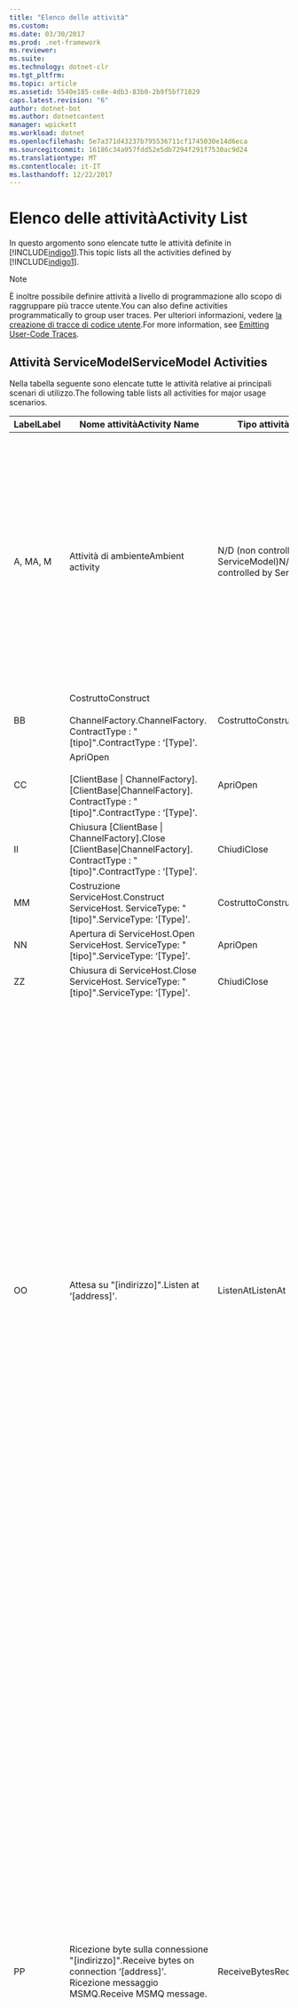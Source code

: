 ```yaml
---
title: "Elenco delle attività"
ms.custom: 
ms.date: 03/30/2017
ms.prod: .net-framework
ms.reviewer: 
ms.suite: 
ms.technology: dotnet-clr
ms.tgt_pltfrm: 
ms.topic: article
ms.assetid: 5540e185-ce8e-4db3-83b0-2b9f5bf71829
caps.latest.revision: "6"
author: dotnet-bot
ms.author: dotnetcontent
manager: wpickett
ms.workload: dotnet
ms.openlocfilehash: 5e7a371d43237b795536711cf1745030e14d6eca
ms.sourcegitcommit: 16186c34a957fdd52e5db7294f291f7530ac9d24
ms.translationtype: MT
ms.contentlocale: it-IT
ms.lasthandoff: 12/22/2017
---
```

# <a name="activity-list"></a><span data-ttu-id="edc7a-102">Elenco delle attività</span><span class="sxs-lookup"><span data-stu-id="edc7a-102">Activity List</span></span>
<span data-ttu-id="edc7a-103">In questo argomento sono elencate tutte le attività definite in [!INCLUDE[indigo1](../../../../../includes/indigo1-md.md)].</span><span class="sxs-lookup"><span data-stu-id="edc7a-103">This topic lists all the activities defined by [!INCLUDE[indigo1](../../../../../includes/indigo1-md.md)].</span></span>  
  
> [!NOTE]
>  <span data-ttu-id="edc7a-104">È inoltre possibile definire attività a livello di programmazione allo scopo di raggruppare più tracce utente.</span><span class="sxs-lookup"><span data-stu-id="edc7a-104">You can also define activities programmatically to group user traces.</span></span> <span data-ttu-id="edc7a-105">Per ulteriori informazioni, vedere [la creazione di tracce di codice utente](../../../../../docs/framework/wcf/diagnostics/tracing/emitting-user-code-traces.md).</span><span class="sxs-lookup"><span data-stu-id="edc7a-105">For more information, see [Emitting User-Code Traces](../../../../../docs/framework/wcf/diagnostics/tracing/emitting-user-code-traces.md).</span></span>  
  
## <a name="servicemodel-activities"></a><span data-ttu-id="edc7a-106">Attività ServiceModel</span><span class="sxs-lookup"><span data-stu-id="edc7a-106">ServiceModel Activities</span></span>  
 <span data-ttu-id="edc7a-107">Nella tabella seguente sono elencate tutte le attività relative ai principali scenari di utilizzo.</span><span class="sxs-lookup"><span data-stu-id="edc7a-107">The following table lists all activities for major usage scenarios.</span></span>  
  
|<span data-ttu-id="edc7a-108">Label</span><span class="sxs-lookup"><span data-stu-id="edc7a-108">Label</span></span>|<span data-ttu-id="edc7a-109">Nome attività</span><span class="sxs-lookup"><span data-stu-id="edc7a-109">Activity Name</span></span>|<span data-ttu-id="edc7a-110">Tipo attività:</span><span class="sxs-lookup"><span data-stu-id="edc7a-110">Activity Type</span></span>|<span data-ttu-id="edc7a-111">Descrizione</span><span class="sxs-lookup"><span data-stu-id="edc7a-111">Description</span></span>|  
|-----------|-------------------|-------------------|-----------------|  
|<span data-ttu-id="edc7a-112">A, M</span><span class="sxs-lookup"><span data-stu-id="edc7a-112">A, M</span></span>|<span data-ttu-id="edc7a-113">Attività di ambiente</span><span class="sxs-lookup"><span data-stu-id="edc7a-113">Ambient activity</span></span>|<span data-ttu-id="edc7a-114">N/D (non controllata da ServiceModel)</span><span class="sxs-lookup"><span data-stu-id="edc7a-114">N/A (this is not controlled by ServiceModel)</span></span>|<span data-ttu-id="edc7a-115">Attività il cui ID viene impostato in TLS prima che venga effettuata qualsiasi chiamata al codice di ServiceModel, sia esso lato client o lato server.</span><span class="sxs-lookup"><span data-stu-id="edc7a-115">The activity whose ID is set in TLS before any calls to ServiceModel code (client side or server side).</span></span><br /><br /> <span data-ttu-id="edc7a-116">Esempio: un'attività in cui viene chiamata l'attività di apertura del client [!INCLUDE[indigo2](../../../../../includes/indigo2-md.md)] oppure dove viene chiamata l'attività serviceHost.open.</span><span class="sxs-lookup"><span data-stu-id="edc7a-116">Example: An activity where  open is called on the [!INCLUDE[indigo2](../../../../../includes/indigo2-md.md)] client or serviceHost.open is called.</span></span>|  
|<span data-ttu-id="edc7a-117">B</span><span class="sxs-lookup"><span data-stu-id="edc7a-117">B</span></span>|<span data-ttu-id="edc7a-118">Costrutto</span><span class="sxs-lookup"><span data-stu-id="edc7a-118">Construct</span></span><br /><br /> <span data-ttu-id="edc7a-119">ChannelFactory.</span><span class="sxs-lookup"><span data-stu-id="edc7a-119">ChannelFactory.</span></span> <span data-ttu-id="edc7a-120">ContractType : "[tipo]".</span><span class="sxs-lookup"><span data-stu-id="edc7a-120">ContractType : ‘[Type]’.</span></span>|<span data-ttu-id="edc7a-121">Costrutto</span><span class="sxs-lookup"><span data-stu-id="edc7a-121">Construct</span></span>||  
|<span data-ttu-id="edc7a-122">C</span><span class="sxs-lookup"><span data-stu-id="edc7a-122">C</span></span>|<span data-ttu-id="edc7a-123">Apri</span><span class="sxs-lookup"><span data-stu-id="edc7a-123">Open</span></span><br /><br /> <span data-ttu-id="edc7a-124">[ClientBase &#124; ChannelFactory].</span><span class="sxs-lookup"><span data-stu-id="edc7a-124">[ClientBase&#124;ChannelFactory].</span></span> <span data-ttu-id="edc7a-125">ContractType : "[tipo]".</span><span class="sxs-lookup"><span data-stu-id="edc7a-125">ContractType : ‘[Type]’.</span></span>|<span data-ttu-id="edc7a-126">Apri</span><span class="sxs-lookup"><span data-stu-id="edc7a-126">Open</span></span>||  
|<span data-ttu-id="edc7a-127">I</span><span class="sxs-lookup"><span data-stu-id="edc7a-127">I</span></span>|<span data-ttu-id="edc7a-128">Chiusura [ClientBase &#124; ChannelFactory].</span><span class="sxs-lookup"><span data-stu-id="edc7a-128">Close [ClientBase&#124;ChannelFactory].</span></span> <span data-ttu-id="edc7a-129">ContractType : "[tipo]".</span><span class="sxs-lookup"><span data-stu-id="edc7a-129">ContractType : ‘[Type]’.</span></span>|<span data-ttu-id="edc7a-130">Chiudi</span><span class="sxs-lookup"><span data-stu-id="edc7a-130">Close</span></span>||  
|<span data-ttu-id="edc7a-131">M</span><span class="sxs-lookup"><span data-stu-id="edc7a-131">M</span></span>|<span data-ttu-id="edc7a-132">Costruzione ServiceHost.</span><span class="sxs-lookup"><span data-stu-id="edc7a-132">Construct ServiceHost.</span></span> <span data-ttu-id="edc7a-133">ServiceType: "[tipo]".</span><span class="sxs-lookup"><span data-stu-id="edc7a-133">ServiceType: ‘[Type]’.</span></span>|<span data-ttu-id="edc7a-134">Costrutto</span><span class="sxs-lookup"><span data-stu-id="edc7a-134">Construct</span></span>||  
|<span data-ttu-id="edc7a-135">N</span><span class="sxs-lookup"><span data-stu-id="edc7a-135">N</span></span>|<span data-ttu-id="edc7a-136">Apertura di ServiceHost.</span><span class="sxs-lookup"><span data-stu-id="edc7a-136">Open ServiceHost.</span></span> <span data-ttu-id="edc7a-137">ServiceType: "[tipo]".</span><span class="sxs-lookup"><span data-stu-id="edc7a-137">ServiceType: ‘[Type]’.</span></span>|<span data-ttu-id="edc7a-138">Apri</span><span class="sxs-lookup"><span data-stu-id="edc7a-138">Open</span></span>||  
|<span data-ttu-id="edc7a-139">Z</span><span class="sxs-lookup"><span data-stu-id="edc7a-139">Z</span></span>|<span data-ttu-id="edc7a-140">Chiusura di ServiceHost.</span><span class="sxs-lookup"><span data-stu-id="edc7a-140">Close ServiceHost.</span></span> <span data-ttu-id="edc7a-141">ServiceType: "[tipo]".</span><span class="sxs-lookup"><span data-stu-id="edc7a-141">ServiceType: ‘[Type]’.</span></span>|<span data-ttu-id="edc7a-142">Chiudi</span><span class="sxs-lookup"><span data-stu-id="edc7a-142">Close</span></span>||  
|<span data-ttu-id="edc7a-143">O</span><span class="sxs-lookup"><span data-stu-id="edc7a-143">O</span></span>|<span data-ttu-id="edc7a-144">Attesa su "[indirizzo]".</span><span class="sxs-lookup"><span data-stu-id="edc7a-144">Listen at ‘[address]’.</span></span>|<span data-ttu-id="edc7a-145">ListenAt</span><span class="sxs-lookup"><span data-stu-id="edc7a-145">ListenAt</span></span>|<span data-ttu-id="edc7a-146">Questa attività, così come la prossima, sono specifiche del trasporto.</span><span class="sxs-lookup"><span data-stu-id="edc7a-146">This and the next activity are transport-specific.</span></span> <span data-ttu-id="edc7a-147">L'attività di tipo ListenAt rappresenta il contenuto che corrisponde all'indirizzo su cui il listener del canale è in attesa.</span><span class="sxs-lookup"><span data-stu-id="edc7a-147">The ListenAt activity represents the content that maps to the address where the channel listener listens at.</span></span> <span data-ttu-id="edc7a-148">Nel caso di MSMQ ciò corrisponde alla coda stessa, in quanto alla coda è associato un unico indirizzo.</span><span class="sxs-lookup"><span data-stu-id="edc7a-148">In the case of MSMQ, it is the queue itself since the queue maps to one address.</span></span> <span data-ttu-id="edc7a-149">Nel caso di trasporti orientati alla connessione, questa attività resta in attesa di connessioni in ingresso. Nel caso di MSMQ, invece, questa attività resta in attesa di messaggi MSMQ.</span><span class="sxs-lookup"><span data-stu-id="edc7a-149">This activity listens for incoming connections in the case of connection-oriented transports, for MSMQ messages in the case of MSMQ.</span></span> <span data-ttu-id="edc7a-150">Infine, questa attività viene creata durante l'attività ServiceHost.Open () e contiene le tracce riferite alla creazione e all'eliminazione del listener nonché al trasferimento dell'esecuzione a tutte le attività di tipo ReceiveBytes.</span><span class="sxs-lookup"><span data-stu-id="edc7a-150">This activity is created during ServiceHost.Open(), and contains the traces related to creating and disposing the listener, as well as transferring out to all ReceiveBytes activities.</span></span>|  
|<span data-ttu-id="edc7a-151">P</span><span class="sxs-lookup"><span data-stu-id="edc7a-151">P</span></span>|<span data-ttu-id="edc7a-152">Ricezione byte sulla connessione "[indirizzo]".</span><span class="sxs-lookup"><span data-stu-id="edc7a-152">Receive bytes on connection ‘[address]’.</span></span> <span data-ttu-id="edc7a-153">Ricezione messaggio MSMQ.</span><span class="sxs-lookup"><span data-stu-id="edc7a-153">Receive MSMQ message.</span></span>|<span data-ttu-id="edc7a-154">ReceiveBytes</span><span class="sxs-lookup"><span data-stu-id="edc7a-154">ReceiveBytes</span></span>|<span data-ttu-id="edc7a-155">In questa attività vengono elaborati i dati che sono destinati a ottenere un messaggio di [!INCLUDE[indigo2](../../../../../includes/indigo2-md.md)].</span><span class="sxs-lookup"><span data-stu-id="edc7a-155">In this activity, data that will eventually get a [!INCLUDE[indigo2](../../../../../includes/indigo2-md.md)] message is processed.</span></span> <span data-ttu-id="edc7a-156">Nel caso di trasporto orientato alla connessione o del protocollo HTTP, il sistema attende i byte in ingresso.</span><span class="sxs-lookup"><span data-stu-id="edc7a-156">Incoming bytes are waited in the case of connection-oriented transport or http.</span></span> <span data-ttu-id="edc7a-157">Nel caso del protocollo TCP/pipe con nome, la durata di questa attività corrisponde alla durata della connessione, in quanto il momento di creazione dell'attività coincide con quello di creazione della connessione.</span><span class="sxs-lookup"><span data-stu-id="edc7a-157">For TCP/named-pipe, the lifetime of this activity is the lifetime of the connection, as it is created when the connection is created.</span></span> <span data-ttu-id="edc7a-158">Nel caso del protocollo HTTP, la durata di questa attività corrisponde a quella di una richiesta di messaggio e viene considerata a partire dal momento in cui il messaggio viene inviato.</span><span class="sxs-lookup"><span data-stu-id="edc7a-158">For http, it is of the lifetime of a message request and is created when the message is sent.</span></span> <span data-ttu-id="edc7a-159">Questa attività, se applicabile, contiene le tracce riferite alla creazione e all'eliminazione della connessione nonché al trasferimento dell'esecuzione a tutte le attività di elaborazione di messaggi (ovvero di oggetti).</span><span class="sxs-lookup"><span data-stu-id="edc7a-159">This activity contains the traces related to creating and disposing the connection if applicable, as well as transfers out to all message (object) processing activities.</span></span><br /><br /> <span data-ttu-id="edc7a-160">Nel caso di MSMQ, questa attività corrisponde a quella da cui viene recuperato il messaggio MSMQ.</span><span class="sxs-lookup"><span data-stu-id="edc7a-160">In the case of MSMQ, it is the activity where the MSMQ message is retrieved.</span></span>|  
|<span data-ttu-id="edc7a-161">Q</span><span class="sxs-lookup"><span data-stu-id="edc7a-161">Q</span></span>|<span data-ttu-id="edc7a-162">Elaborazione messaggio [numero].</span><span class="sxs-lookup"><span data-stu-id="edc7a-162">Process message [number].</span></span> <span data-ttu-id="edc7a-163">Nota: il parametro [numero] è un valore monotonicamente crescente inizialmente pari a 1.</span><span class="sxs-lookup"><span data-stu-id="edc7a-163">(Note, [number] is a monotonically increasing value which starts at 1.)</span></span>|<span data-ttu-id="edc7a-164">ProcessMessage</span><span class="sxs-lookup"><span data-stu-id="edc7a-164">ProcessMessage</span></span>|<span data-ttu-id="edc7a-165">Questa attività prevede l'elaborazione di un messaggio in ingresso</span><span class="sxs-lookup"><span data-stu-id="edc7a-165">Process an incoming message.</span></span> <span data-ttu-id="edc7a-166">e viene avviata quando tutti i dati (byte e messaggio MSMQ) vengono ricevuti per formare un oggetto di messaggio [!INCLUDE[indigo2](../../../../../includes/indigo2-md.md)].</span><span class="sxs-lookup"><span data-stu-id="edc7a-166">This activity starts when all the data (bytes, MSMQ message) are received to form a [!INCLUDE[indigo2](../../../../../includes/indigo2-md.md)] message object.</span></span> <span data-ttu-id="edc7a-167">Le tracce contenute in questa attività riguardano l'elaborazione delle intestazioni.</span><span class="sxs-lookup"><span data-stu-id="edc7a-167">Traces within this activity deal with header processing.</span></span><br /><br /> <span data-ttu-id="edc7a-168">Dopo aver formato un messaggio che può essere inviato e dopo aver ricercato l'ID attività corrispondente, il sistema passa all'attività ServiceHost ProcessAction.</span><span class="sxs-lookup"><span data-stu-id="edc7a-168">Once a message that can be dispatched is formed, the ServiceHost ProcessAction activity is switched to after looking up the corresponding Activity ID.</span></span>|  
|<span data-ttu-id="edc7a-169">D, S</span><span class="sxs-lookup"><span data-stu-id="edc7a-169">D, S</span></span>|<span data-ttu-id="edc7a-170">Elaborazione azione "[azione]".</span><span class="sxs-lookup"><span data-stu-id="edc7a-170">Process action ‘[action]’.</span></span>|<span data-ttu-id="edc7a-171">ProcessAction</span><span class="sxs-lookup"><span data-stu-id="edc7a-171">ProcessAction</span></span>|<span data-ttu-id="edc7a-172">Questa attività prevede l'elaborazione del messaggio attraverso lo stack Trasporto/Sicurezza/RM per inviare il messaggio al codice utente al momento della ricezione e restituire il messaggio sul percorso inverso al momento dell'invio.</span><span class="sxs-lookup"><span data-stu-id="edc7a-172">Process the message through the Transport/Security/RM stack for dispatching the message to user code on receive, and in the reverse order on send.</span></span><br /><br /> <span data-ttu-id="edc7a-173">Nel server, questa attività utilizza l'ID attività propagato se viene inviato nell'intestazione del messaggio tramite "Propagazione di attività"; in caso contrario, viene creato un nuovo GUID.</span><span class="sxs-lookup"><span data-stu-id="edc7a-173">On the server, this activity uses the propagated Activity ID if it is sent in the message header via "Activity Propagation"; otherwise, a new GUID is created.</span></span><br /><br /> <span data-ttu-id="edc7a-174">In questa attività viene inoltre elaborato il messaggio di risposta dei contratti di Request/Reply.</span><span class="sxs-lookup"><span data-stu-id="edc7a-174">The response message for request/reply contracts is also processed in that activity.</span></span>|  
|<span data-ttu-id="edc7a-175">T</span><span class="sxs-lookup"><span data-stu-id="edc7a-175">T</span></span>|<span data-ttu-id="edc7a-176">Esecuzione "[IContratto.Operazione]".</span><span class="sxs-lookup"><span data-stu-id="edc7a-176">Execute ‘[IContract.Operation]’.</span></span>|<span data-ttu-id="edc7a-177">ExecuteUserCode</span><span class="sxs-lookup"><span data-stu-id="edc7a-177">ExecuteUserCode</span></span>|<span data-ttu-id="edc7a-178">Questa attività prevede l'esecuzione del codice utente dopo l'invio al lato server</span><span class="sxs-lookup"><span data-stu-id="edc7a-178">Execute user code after dispatch on the service side.</span></span> <span data-ttu-id="edc7a-179">e rappresenta una linea di delimitazione fra il codice ServiceHost e il codice fornito dall'utente.</span><span class="sxs-lookup"><span data-stu-id="edc7a-179">This activity provides a boundary to delineate ServiceHost code from user-provided code.</span></span>|  
  
## <a name="security-activities"></a><span data-ttu-id="edc7a-180">Attività di sicurezza</span><span class="sxs-lookup"><span data-stu-id="edc7a-180">Security Activities</span></span>  
 <span data-ttu-id="edc7a-181">Nella tabella seguente sono elencate tutte le attività riferite alla sicurezza.</span><span class="sxs-lookup"><span data-stu-id="edc7a-181">The following table lists all activities related to Security.</span></span>  
  
|<span data-ttu-id="edc7a-182">Nome attività</span><span class="sxs-lookup"><span data-stu-id="edc7a-182">Activity Name</span></span>|<span data-ttu-id="edc7a-183">Tipo attività:</span><span class="sxs-lookup"><span data-stu-id="edc7a-183">Activity Type</span></span>|<span data-ttu-id="edc7a-184">Descrizione</span><span class="sxs-lookup"><span data-stu-id="edc7a-184">Description</span></span>|  
|-------------------|-------------------|-----------------|  
|<span data-ttu-id="edc7a-185">Impostazione sessione protetta</span><span class="sxs-lookup"><span data-stu-id="edc7a-185">Setup secure session</span></span>|<span data-ttu-id="edc7a-186">SetupSecurity</span><span class="sxs-lookup"><span data-stu-id="edc7a-186">SetupSecurity</span></span>|<span data-ttu-id="edc7a-187">Esiste soltanto sul lato client.</span><span class="sxs-lookup"><span data-stu-id="edc7a-187">Exists on the client side only.</span></span> <span data-ttu-id="edc7a-188">Contiene tutti gli scambi RST*/SCT per eseguire l'autenticazione e l'impostazione del contesto di sicurezza.</span><span class="sxs-lookup"><span data-stu-id="edc7a-188">Contains all RST*/SCT exchanges for authentication and setting the security context.</span></span> <span data-ttu-id="edc7a-189">Se `propagateActivity` = `true`, questa attività viene unita con corrispondente processo azione RST del servizio\*attività /SCT.</span><span class="sxs-lookup"><span data-stu-id="edc7a-189">If `propagateActivity`=`true`, this activity is merged with the service’s corresponding Process Action RST\*/SCT activities.</span></span>|  
|<span data-ttu-id="edc7a-190">Chiusura sessione protetta</span><span class="sxs-lookup"><span data-stu-id="edc7a-190">Close secure session</span></span>|<span data-ttu-id="edc7a-191">SetupSecurity</span><span class="sxs-lookup"><span data-stu-id="edc7a-191">SetupSecurity</span></span>|<span data-ttu-id="edc7a-192">Esiste sul lato client.</span><span class="sxs-lookup"><span data-stu-id="edc7a-192">Exists on the client side.</span></span> <span data-ttu-id="edc7a-193">Contiene lo scambio di messaggi di annullamento per eseguire la chiusura della sessione protetta.</span><span class="sxs-lookup"><span data-stu-id="edc7a-193">Contains the Cancel message exchange for closing the secure session.</span></span> <span data-ttu-id="edc7a-194">Se `propagateActivity` = `true`, questa attività viene unita con l'azione di processo "Cancel" dal servizio.</span><span class="sxs-lookup"><span data-stu-id="edc7a-194">If `propagateActivity`=`true`, this activity is merged with the Process Action "Cancel" from the service.</span></span>|  
  
 <span data-ttu-id="edc7a-195">Nella tabella seguente sono elencate tutte le attività riferite a COM+.</span><span class="sxs-lookup"><span data-stu-id="edc7a-195">The following table lists all activities related to COM+.</span></span>  
  
|<span data-ttu-id="edc7a-196">Nome attività</span><span class="sxs-lookup"><span data-stu-id="edc7a-196">Activity Name</span></span>|<span data-ttu-id="edc7a-197">Tipo attività:</span><span class="sxs-lookup"><span data-stu-id="edc7a-197">Activity Type</span></span>|<span data-ttu-id="edc7a-198">Descrizione</span><span class="sxs-lookup"><span data-stu-id="edc7a-198">Description</span></span>|  
|-------------------|-------------------|-----------------|  
|<span data-ttu-id="edc7a-199">Creazione istanza COM+</span><span class="sxs-lookup"><span data-stu-id="edc7a-199">Create COM+ instance</span></span>|<span data-ttu-id="edc7a-200">TransferToCOMPlus</span><span class="sxs-lookup"><span data-stu-id="edc7a-200">TransferToCOMPlus</span></span>|<span data-ttu-id="edc7a-201">È possibile creare una sola istanza di attività per ogni chiamata COM+ tramite codice [!INCLUDE[indigo2](../../../../../includes/indigo2-md.md)]</span><span class="sxs-lookup"><span data-stu-id="edc7a-201">1 activity instance for each COM+ call from [!INCLUDE[indigo2](../../../../../includes/indigo2-md.md)] code</span></span>|  
|<span data-ttu-id="edc7a-202">Eseguire COM+ \<operazione ></span><span class="sxs-lookup"><span data-stu-id="edc7a-202">Execute COM+ \<operation></span></span>|<span data-ttu-id="edc7a-203">TransferToCOMPlus</span><span class="sxs-lookup"><span data-stu-id="edc7a-203">TransferToCOMPlus</span></span>|<span data-ttu-id="edc7a-204">È possibile creare una sola istanza di attività per ogni chiamata COM+ tramite codice [!INCLUDE[indigo2](../../../../../includes/indigo2-md.md)]</span><span class="sxs-lookup"><span data-stu-id="edc7a-204">1 activity instance for each COM+ call from [!INCLUDE[indigo2](../../../../../includes/indigo2-md.md)] code</span></span>|  
  
## <a name="wmi-activities"></a><span data-ttu-id="edc7a-205">Attività WMI</span><span class="sxs-lookup"><span data-stu-id="edc7a-205">WMI Activities</span></span>  
 <span data-ttu-id="edc7a-206">Nella tabella seguente sono elencate tutte le attività riferite a WMI.</span><span class="sxs-lookup"><span data-stu-id="edc7a-206">The following table lists all activities related to WMI.</span></span>  
  
|<span data-ttu-id="edc7a-207">Nome attività</span><span class="sxs-lookup"><span data-stu-id="edc7a-207">Activity Name</span></span>|<span data-ttu-id="edc7a-208">Tipo attività:</span><span class="sxs-lookup"><span data-stu-id="edc7a-208">Activity Type</span></span>|<span data-ttu-id="edc7a-209">Descrizione</span><span class="sxs-lookup"><span data-stu-id="edc7a-209">Description</span></span>|  
|-------------------|-------------------|-----------------|  
|<span data-ttu-id="edc7a-210">Ottenimento WMI</span><span class="sxs-lookup"><span data-stu-id="edc7a-210">WMI get</span></span>|<span data-ttu-id="edc7a-211">WMIGetObject</span><span class="sxs-lookup"><span data-stu-id="edc7a-211">WMIGetObject</span></span>|<span data-ttu-id="edc7a-212">Questa attività prevede il recupero di dati da WMI da parte dell'utente.</span><span class="sxs-lookup"><span data-stu-id="edc7a-212">User is retrieving data from WMI.</span></span>|  
|<span data-ttu-id="edc7a-213">Inserimento WMI</span><span class="sxs-lookup"><span data-stu-id="edc7a-213">WMI put</span></span>|<span data-ttu-id="edc7a-214">WmiPutInstance</span><span class="sxs-lookup"><span data-stu-id="edc7a-214">WmiPutInstance</span></span>|<span data-ttu-id="edc7a-215">Questa attività prevede l'aggiornamento dei dati tramite WMI da parte dell'utente</span><span class="sxs-lookup"><span data-stu-id="edc7a-215">User is updating data with WMI.</span></span>|
